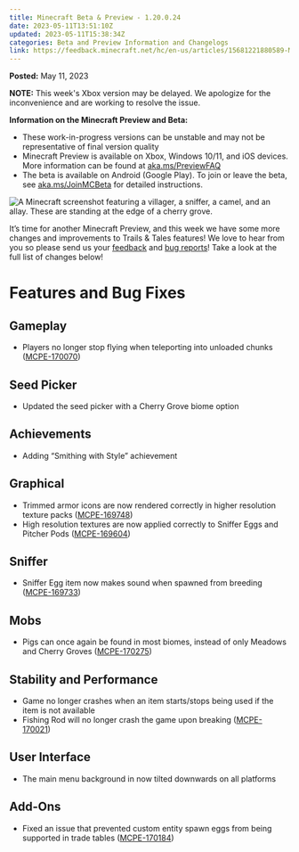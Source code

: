```yaml
---
title: Minecraft Beta & Preview - 1.20.0.24
date: 2023-05-11T13:51:10Z
updated: 2023-05-11T15:38:34Z
categories: Beta and Preview Information and Changelogs
link: https://feedback.minecraft.net/hc/en-us/articles/15681221880589-Minecraft-Beta-Preview-1-20-0-24
---
```


**Posted:** May 11, 2023

**NOTE:** This week's Xbox version may be delayed. We apologize for the inconvenience and are working to resolve the issue.

**Information on the Minecraft Preview and Beta:**

- These work-in-progress versions can be unstable and may not be representative of final version quality
- Minecraft Preview is available on Xbox, Windows 10/11, and iOS devices. More information can be found at [aka.ms/PreviewFAQ](https://aka.ms/PreviewFAQ)
- The beta is available on Android (Google Play). To join or leave the beta, see [aka.ms/JoinMCBeta](https://aka.ms/JoinMCBeta) for detailed instructions.

![A Minecraft screenshot featuring a villager, a sniffer, a camel, and an allay. These are standing at the edge of a cherry grove.](https://feedback.minecraft.net/hc/article_attachments/15681136376333)

It’s time for another Minecraft Preview, and this week we have some more changes and improvements to Trails & Tales features! We love to hear from you so please send us your [feedback](https://aka.ms/MC120Feedback) and [bug reports](https://bugs.mojang.com/)! Take a look at the full list of changes below!

# **Features and Bug Fixes**

## **Gameplay**

- Players no longer stop flying when teleporting into unloaded chunks ([MCPE-170070](https://bugs.mojang.com/browse/MCPE-170070))

## **Seed Picker**

- Updated the seed picker with a Cherry Grove biome option

## **Achievements**

- Adding “Smithing with Style” achievement

## **Graphical**

- Trimmed armor icons are now rendered correctly in higher resolution texture packs ([MCPE-169748](https://bugs.mojang.com/browse/MCPE-169748))
- High resolution textures are now applied correctly to Sniffer Eggs and Pitcher Pods ([MCPE-169604](https://bugs.mojang.com/browse/MCPE-169604))

## **Sniffer**

- Sniffer Egg item now makes sound when spawned from breeding ([MCPE-169733](https://bugs.mojang.com/browse/MCPE-169733))

## **Mobs**

- Pigs can once again be found in most biomes, instead of only Meadows and Cherry Groves ([MCPE-170275](https://bugs.mojang.com/browse/MCPE-170275))

## **Stability and Performance**

- Game no longer crashes when an item starts/stops being used if the item is not available
- Fishing Rod will no longer crash the game upon breaking ([MCPE-170021](https://bugs.mojang.com/browse/MCPE-170021))

## **User Interface**

- The main menu background in now tilted downwards on all platforms

## **Add-Ons**

- Fixed an issue that prevented custom entity spawn eggs from being supported in trade tables ([MCPE-170184](https://bugs.mojang.com/browse/MCPE-170184))
